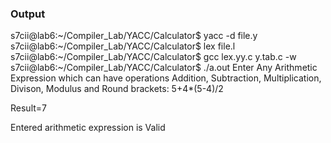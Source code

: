 ### Output 
s7cii@lab6:~/Compiler_Lab/YACC/Calculator$ yacc -d file.y
s7cii@lab6:~/Compiler_Lab/YACC/Calculator$ lex file.l
s7cii@lab6:~/Compiler_Lab/YACC/Calculator$ gcc lex.yy.c y.tab.c -w
s7cii@lab6:~/Compiler_Lab/YACC/Calculator$ ./a.out 
Enter Any Arithmetic Expression which can have operations Addition, Subtraction, Multiplication, Divison, Modulus and Round brackets:
5+4*(5-4)/2

Result=7

Entered arithmetic expression is Valid
